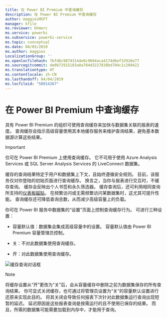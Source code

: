 ```yaml
---
title: 在 Power BI Premium 中查询缓存
description: 在 Power BI Premium 中查询缓存
author: maggiesMSFT
manager: kfile
ms.reviewer: bhmerc
ms.service: powerbi
ms.subservice: powerbi-service
ms.topic: conceptual
ms.date: 04/03/2019
ms.author: maggies
LocalizationGroup: ''
ms.openlocfilehash: fbfd8c98743144e0c9604aca4174d6ef32916e77
ms.sourcegitcommit: de0b72915183a8a784d3227838bd704c1c209422
ms.translationtype: HT
ms.contentlocale: zh-CN
ms.lasthandoff: 04/04/2019
ms.locfileid: "58914267"
---
```

# <a name="query-caching-in-power-bi-premium"></a>在 Power BI Premium 中查询缓存

具有 Power BI Premium 的组织可使用查询缓存来加快与数据集关联的报表的速度。 查询缓存会指示高级容量使用其本地缓存服务来维护查询结果，避免基本数据源计算这些结果。

> [!IMPORTANT]
> 仅可在 Power BI Premium 上使用查询缓存。 它不可用于使用 Azure Analysis Services 或 SQL Server Analysis Services 的 LiveConnect 数据集。

缓存的查询结果特定于用户和数据集上下文，且始终遵循安全规则。 目前，该服务仅对你登陆的初始页面进行查询缓存。 换言之，当你与报表进行交互时，不缓存查询。 缓存会反映出个人书签和永久筛选器。 缓存查询后，还可利用相同查询所支持的[仪表板磁贴](service-dashboard-tiles.md)。 在频繁访问或无需频繁访问某数据集时，这尤其可提升性能。 查询缓存还可降低查询总数，从而减少高级容量上的负载。

你可在 Power BI 服务中数据集的“设置”页面上控制查询缓存行为。 可进行三种设置：

- 容量默认值：数据集会集成高级容量中的设置。 容量默认值由 Power BI Premium 容量管理员控制。

- 关：不对此数据集使用查询缓存。

- 开：对此数据集使用查询缓存。

![缓存查询对话框](media/power-bi-query-caching/power-bi-query-caching.png)

> [!NOTE]
> 将缓存设置从“开”更改为“关”后，会从容量缓存中删除之前为数据集保存的所有查询结果。 你可显式关闭缓存，也可通过将管理员设置为“关”的容量默认设置进行还原来实现此目的。 将其关闭会导致任何报表下次针对此数据集运行查询出现短暂的延迟。 延迟原因是这些报表查询是按需运行的且不使用已保存的结果。 而且，所需的数据集可能需要加载到内存中，才能用于查询。


